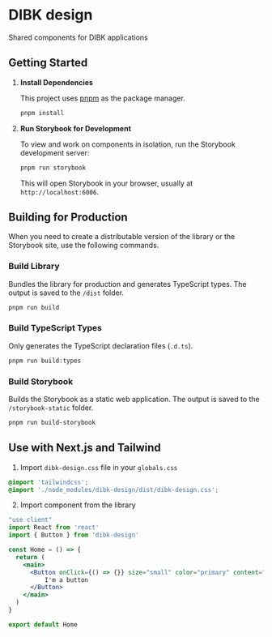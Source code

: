 # DIBK design

Shared components for DIBK applications

## Getting Started

1.  **Install Dependencies**

    This project uses [pnpm](https://pnpm.io/) as the package manager.
    ```bash
    pnpm install
    ```

2.  **Run Storybook for Development**

    To view and work on components in isolation, run the Storybook development server:
    ```bash
    pnpm run storybook
    ```
    This will open Storybook in your browser, usually at `http://localhost:6006`.

## Building for Production

When you need to create a distributable version of the library or the Storybook site, use the following commands.

### Build Library
Bundles the library for production and generates TypeScript types. The output is saved to the `/dist` folder.
```bash
pnpm run build
```

### Build TypeScript Types
Only generates the TypeScript declaration files (`.d.ts`).
```bash
pnpm run build:types
```

### Build Storybook
Builds the Storybook as a static web application. The output is saved to the `/storybook-static` folder.
```bash
pnpm run build-storybook
```

## Use with Next.js and Tailwind

1. Import `dibk-design.css` file in your `globals.css`

```css
@import 'tailwindcss';
@import './node_modules/dibk-design/dist/dibk-design.css';
```

2. Import component from the library

```jsx
"use client"
import React from 'react'
import { Button } from 'dibk-design'

const Home = () => {
  return (
    <main>
      <Button onClick={() => {}} size="small" color="primary" content="Button">
          I'm a button
      </Button>
    </main>
  )
}

export default Home
```
